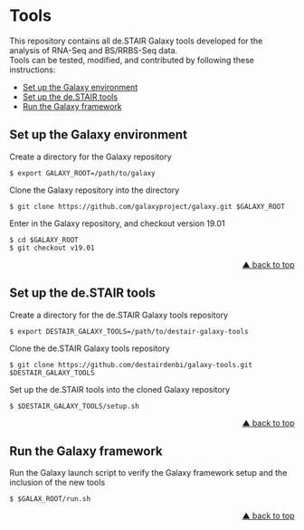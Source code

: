 <div id="top"></div>

# Tools

This repository contains all de.STAIR Galaxy tools developed for the analysis of RNA-Seq and BS/RRBS-Seq data.  
Tools can be tested, modified, and contributed by following these instructions:

- [Set up the Galaxy environment](#set-up-the-galaxy-environment)
- [Set up the de.STAIR tools](#set-up-the-destair-tools)
- [Run the Galaxy framework](#run-the-galaxy-framework)


## Set up the Galaxy environment

Create a directory for the Galaxy repository
```
$ export GALAXY_ROOT=/path/to/galaxy
```

Clone the Galaxy repository into the directory
```
$ git clone https://github.com/galaxyproject/galaxy.git $GALAXY_ROOT
```

Enter in the Galaxy repository, and checkout version 19.01
```
$ cd $GALAXY_ROOT
$ git checkout v19.01
```
<p align="right"><a href="#top">&#x25B2; back to top</a></p>


## Set up the de.STAIR tools

Create a directory for the de.STAIR Galaxy tools repository
```
$ export DESTAIR_GALAXY_TOOLS=/path/to/destair-galaxy-tools
```

Clone the de.STAIR Galaxy tools repository
```
$ git clone https://github.com/destairdenbi/galaxy-tools.git $DESTAIR_GALAXY_TOOLS
```

Set up the de.STAIR tools into the cloned Galaxy repository
```
$ $DESTAIR_GALAXY_TOOLS/setup.sh
```
<p align="right"><a href="#top">&#x25B2; back to top</a></p>


## Run the Galaxy framework

Run the Galaxy launch script to verify the Galaxy framework setup and the inclusion of the new tools
```
$ $GALAX_ROOT/run.sh
```
<p align="right"><a href="#top">&#x25B2; back to top</a></p>
